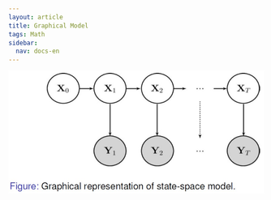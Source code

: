 ```yaml
---
layout: article
title: Graphical Model
tags: Math
sidebar:
  nav: docs-en
---
```


![png](/images/graphical_files/1.jpg)
